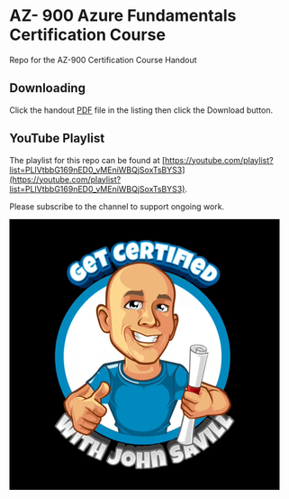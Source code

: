 # AZ- 900 Azure Fundamentals Certification Course
Repo for the AZ-900 Certification Course Handout

## Downloading

Click the handout [PDF](John%20Savill's%20AZ-900%20Azure%20Fundamentals%20Certification%20Course%20Handout.pdf) file in the listing then click the Download button.

## YouTube Playlist

The playlist for this repo can be found at [https://youtube.com/playlist?list=PLlVtbbG169nED0_vMEniWBQjSoxTsBYS3](https://youtube.com/playlist?list=PLlVtbbG169nED0_vMEniWBQjSoxTsBYS3).

Please subscribe to the channel to support ongoing work.

<a href="https://youtube.com/NTFAQGuy" rel="YouTube Channel">![Get Certified](GetCertified.gif)</a>
